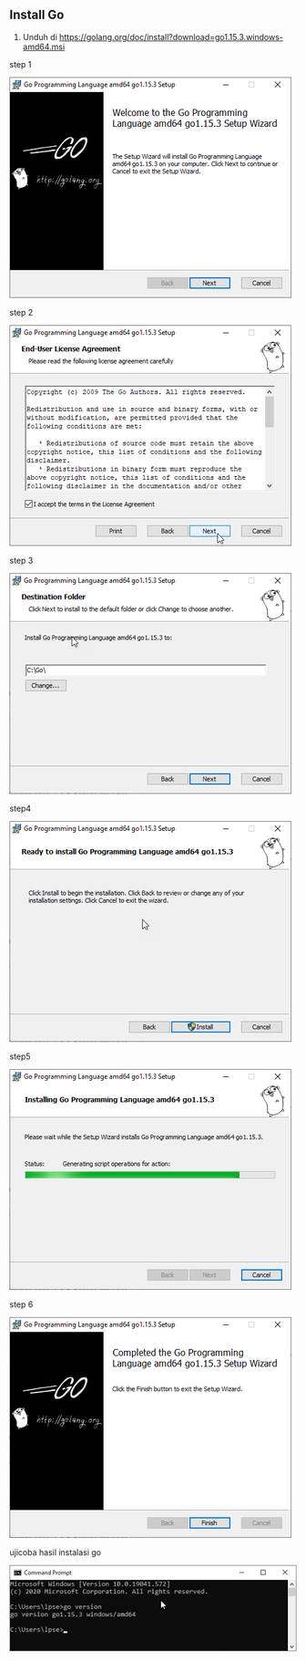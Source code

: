 ## Install Go

1. Unduh di https://golang.org/doc/install?download=go1.15.3.windows-amd64.msi

step 1


![Gambar 1](./go1.png)


step 2


![Gambar 1](./go2.png)


step 3


![Gambar 1](./go3.png)


step4


![Gambar 1](./go4.png)


step5


![Gambar 1](./go5.png)


step 6


![Gambar 1](./go6.png)


ujicoba hasil instalasi go


![Gambar 1](./go7.png)

